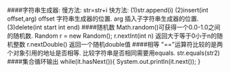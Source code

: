 ####字符串生成器:
	慢方法:
		str=str+i
	快方法:
		(1)str.append(i)
		(2)insert(int offset,arg)
			offset  字符串生成器的位置.
			arg		插入子字符串生成器的位置.
		(3)delete(int start int end)
####随机数
	Math.random()可获得一个0.0-1.0之间的随机数.
	Random r = new Random();
		r.nextInt(int n) 返回大于等于0小于n的随机整数
		r.nextDouble()   返回一个随机double值
####相等
	"=="运算符比较的是两个对象引用的地址是否相等.
	比较字符串是否相同需要用equals.		str.equals(str2)
####集合循环输出
	while(it.hasNext()){
            System.out.println(it.next());
        }

		
	